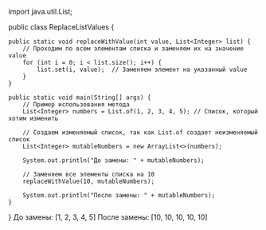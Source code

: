 import java.util.List;

public class ReplaceListValues {

    public static void replaceWithValue(int value, List<Integer> list) {
        // Проходим по всем элементам списка и заменяем их на значение value
        for (int i = 0; i < list.size(); i++) {
            list.set(i, value);  // Заменяем элемент на указанный value
        }
    }

    public static void main(String[] args) {
        // Пример использования метода
        List<Integer> numbers = List.of(1, 2, 3, 4, 5); // Список, который хотим изменить
        
        // Создаем изменяемый список, так как List.of создает неизменяемый список
        List<Integer> mutableNumbers = new ArrayList<>(numbers);
        
        System.out.println("До замены: " + mutableNumbers);
        
        // Заменяем все элементы списка на 10
        replaceWithValue(10, mutableNumbers);
        
        System.out.println("После замены: " + mutableNumbers);
    }
}
До замены: [1, 2, 3, 4, 5]
После замены: [10, 10, 10, 10, 10]
